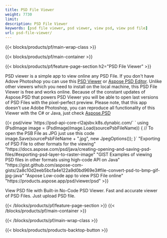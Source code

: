 ```yaml
---
title: PSD File Viewer
weight: 7730
limit: 
description: PSD File Viewer
keywords: [psd file viewer, psd viewer, view psd, view psd file]
url: psd-file-viewer/
---
```


{{< blocks/products/pf/main-wrap-class >}}

{{< blocks/products/pf/main-container >}}

{{< blocks/products/pf/feature-page-section h2="PSD File Viewer" >}}
<p>PSD viewer is a simple app to view online any PSD File. If you don't have Adove Photoshop you can use this <a href="/psd/view/psd-file-viewer">PSD Viewer</a> or <a href="https://products.aspose.app/psd/editor">Aspose PSD Editor</a>. Unlike other viewers which you need to install on the local machine, this PSD File Viewer is free and works online. Because of the constant updates of Aspose.PSD that powers PSD Viewer you will be able to open last versions of PSD Files with the pixel-perfect preview. Please note, that this app doesn't use Adobe Photoshop, you can reproduce all functionality of this Viewer with the C# or Java, just check <a href="https://products.aspose.com/psd">Aspose.PSD</a></p>
{{< psd/view `https://psd-api-core-rl2ajsbv.k8s.dynabic.com/` 
`    using (PsdImage image = (PsdImage)Image.Load(sourcePsbFileName))
    {
	    // To open the PSB File as JPG just use this code
        image.Save(sourcePsbFileName + ".jpg",  new JpegOptions());
    }` 
"Exporting of PSD File to other formats for the viewing" "https://docs.aspose.com/psd/java/creating-opening-and-saving-psd-files/#exporting-psd-layer-to-raster-image" 
"GIST Examples of viewing PSD files in other formats using high-code API on Java" "https://gist.github.com/aspose-com-gists/2a8c10d2eeb5bcfa4e122a9d0bd969e3#file-convert-psd-to-bmp-gif-jpg-java" 
"Aspose Low-code app to view PSD File online" "https://products.aspose.app/psd/viewer/psd" >}}
<p>View PSD file with Built-in No-Code PSD Viewer. Fast and accurate viewer of PSD Files. Just upload PSD file.</p>
{{< /blocks/products/pf/feature-page-section >}}
{{< /blocks/products/pf/main-container >}}


{{< /blocks/products/pf/main-wrap-class >}}

{{< blocks/products/products-backtop-button >}}
